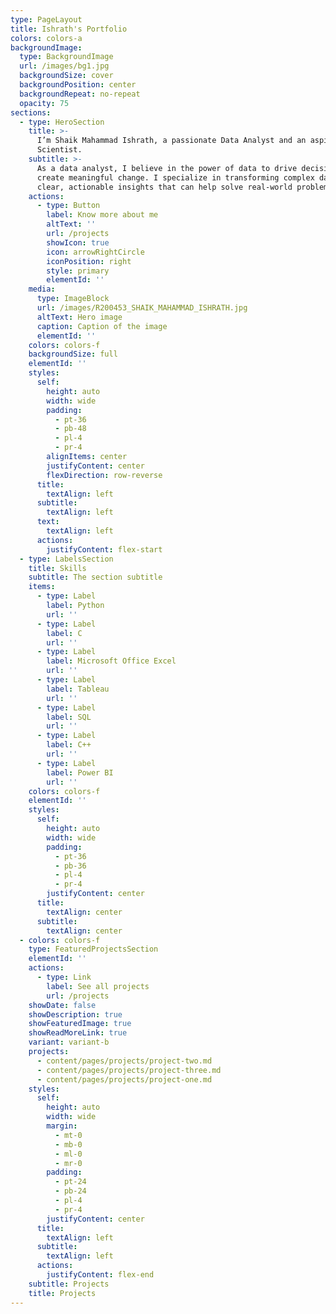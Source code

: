 ```yaml
---
type: PageLayout
title: Ishrath's Portfolio
colors: colors-a
backgroundImage:
  type: BackgroundImage
  url: /images/bg1.jpg
  backgroundSize: cover
  backgroundPosition: center
  backgroundRepeat: no-repeat
  opacity: 75
sections:
  - type: HeroSection
    title: >-
      I’m Shaik Mahammad Ishrath, a passionate Data Analyst and an aspiring Data
      Scientist.
    subtitle: >-
      As a data analyst, I believe in the power of data to drive decisions and
      create meaningful change. I specialize in transforming complex data into
      clear, actionable insights that can help solve real-world problems.
    actions:
      - type: Button
        label: Know more about me
        altText: ''
        url: /projects
        showIcon: true
        icon: arrowRightCircle
        iconPosition: right
        style: primary
        elementId: ''
    media:
      type: ImageBlock
      url: /images/R200453_SHAIK_MAHAMMAD_ISHRATH.jpg
      altText: Hero image
      caption: Caption of the image
      elementId: ''
    colors: colors-f
    backgroundSize: full
    elementId: ''
    styles:
      self:
        height: auto
        width: wide
        padding:
          - pt-36
          - pb-48
          - pl-4
          - pr-4
        alignItems: center
        justifyContent: center
        flexDirection: row-reverse
      title:
        textAlign: left
      subtitle:
        textAlign: left
      text:
        textAlign: left
      actions:
        justifyContent: flex-start
  - type: LabelsSection
    title: Skills
    subtitle: The section subtitle
    items:
      - type: Label
        label: Python
        url: ''
      - type: Label
        label: C
        url: ''
      - type: Label
        label: Microsoft Office Excel
        url: ''
      - type: Label
        label: Tableau
        url: ''
      - type: Label
        label: SQL
        url: ''
      - type: Label
        label: C++
        url: ''
      - type: Label
        label: Power BI
        url: ''
    colors: colors-f
    elementId: ''
    styles:
      self:
        height: auto
        width: wide
        padding:
          - pt-36
          - pb-36
          - pl-4
          - pr-4
        justifyContent: center
      title:
        textAlign: center
      subtitle:
        textAlign: center
  - colors: colors-f
    type: FeaturedProjectsSection
    elementId: ''
    actions:
      - type: Link
        label: See all projects
        url: /projects
    showDate: false
    showDescription: true
    showFeaturedImage: true
    showReadMoreLink: true
    variant: variant-b
    projects:
      - content/pages/projects/project-two.md
      - content/pages/projects/project-three.md
      - content/pages/projects/project-one.md
    styles:
      self:
        height: auto
        width: wide
        margin:
          - mt-0
          - mb-0
          - ml-0
          - mr-0
        padding:
          - pt-24
          - pb-24
          - pl-4
          - pr-4
        justifyContent: center
      title:
        textAlign: left
      subtitle:
        textAlign: left
      actions:
        justifyContent: flex-end
    subtitle: Projects
    title: Projects
---
```

